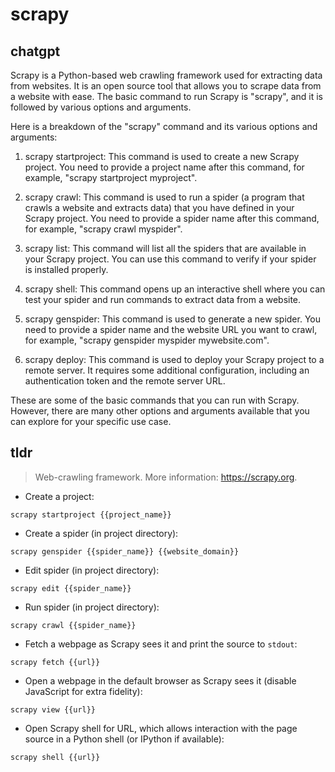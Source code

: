 # scrapy 
## chatgpt 
Scrapy is a Python-based web crawling framework used for extracting data from websites. It is an open source tool that allows you to scrape data from a website with ease. The basic command to run Scrapy is "scrapy", and it is followed by various options and arguments.

Here is a breakdown of the "scrapy" command and its various options and arguments:

1. scrapy startproject: This command is used to create a new Scrapy project. You need to provide a project name after this command, for example, "scrapy startproject myproject".

2. scrapy crawl: This command is used to run a spider (a program that crawls a website and extracts data) that you have defined in your Scrapy project. You need to provide a spider name after this command, for example, "scrapy crawl myspider".

3. scrapy list: This command will list all the spiders that are available in your Scrapy project. You can use this command to verify if your spider is installed properly.

4. scrapy shell: This command opens up an interactive shell where you can test your spider and run commands to extract data from a website.

5. scrapy genspider: This command is used to generate a new spider. You need to provide a spider name and the website URL you want to crawl, for example, "scrapy genspider myspider mywebsite.com".

6. scrapy deploy: This command is used to deploy your Scrapy project to a remote server. It requires some additional configuration, including an authentication token and the remote server URL.

These are some of the basic commands that you can run with Scrapy. However, there are many other options and arguments available that you can explore for your specific use case. 

## tldr 
 
> Web-crawling framework.
> More information: <https://scrapy.org>.

- Create a project:

`scrapy startproject {{project_name}}`

- Create a spider (in project directory):

`scrapy genspider {{spider_name}} {{website_domain}}`

- Edit spider (in project directory):

`scrapy edit {{spider_name}}`

- Run spider (in project directory):

`scrapy crawl {{spider_name}}`

- Fetch a webpage as Scrapy sees it and print the source to `stdout`:

`scrapy fetch {{url}}`

- Open a webpage in the default browser as Scrapy sees it (disable JavaScript for extra fidelity):

`scrapy view {{url}}`

- Open Scrapy shell for URL, which allows interaction with the page source in a Python shell (or IPython if available):

`scrapy shell {{url}}`
